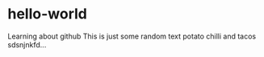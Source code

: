 # hello-world
Learning about github
This is just some random text potato chilli and tacos sdsnjnkfd...
